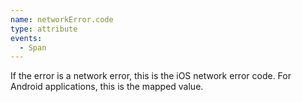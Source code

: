 ```yaml
---
name: networkError.code
type: attribute
events:
  - Span
---
```


If the error is a network error, this is the iOS network error code. For Android applications, this is the mapped value.
